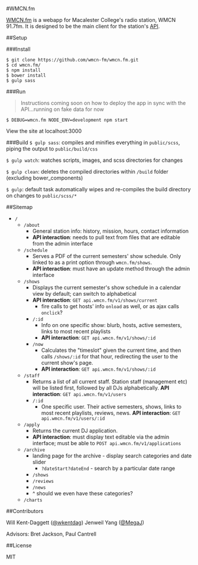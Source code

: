 #WMCN.fm

[WMCN.fm](http://wmcn.fm) is a webapp for Macalester College's radio station, WMCN 91.7fm. 
It is designed to be the main client for the station's [API](https://github.com/wmcn-fm/wmcn-api).

##Setup

###Install

```shell
$ git clone https://github.com/wmcn-fm/wmcn.fm.git
$ cd wmcn.fm/
$ npm install
$ bower install
$ gulp sass
```

###Run
> Instructions coming soon on how to deploy the app in sync with the API...running on fake data for now

```shell
$ DEBUG=wmcn.fm NODE_ENV=development npm start
```

View the site at localhost:3000

###Build
`$ gulp sass`: compiles and minifies everything in `public/scss`, piping the output to `public/build/css`

`$ gulp watch`: watches scripts, images, and scss directories for changes

`$ gulp clean`: deletes the compiled directories within `/build` folder (excluding bower_components)

`$ gulp`: default task automatically wipes and re-compiles the build directory on changes to `public/scss/*`


##Sitemap

* `/`
  * `/about`
    * General station info: history, mission, hours, contact information
    * **API interaction**: needs to pull text from files that are editable from the admin interface
  * `/schedule`
    * Serves a PDF of the current semesters' show schedule. Only linked to as a print option through `wmcn.fm/shows`.
    * **API interaction**: must have an update method through the admin interface
  * `/shows`
    * Displays the current semester's show schedule in a calendar view by default; can switch to alphabetical
    * **API interaction**: `GET api.wmcn.fm/v1/shows/current`
      * fire calls to get hosts' info `onload` as well, or as ajax calls `onclick`?
    * `/:id`
      * Info on one specific show: blurb, hosts, active semesters, links to most recent playlists
      * **API interaction**: `GET api.wmcn.fm/v1/shows/:id`
    * `/now`
      * Calculates the "timeslot" given the current time, and then calls `/shows/:id` for that hour, redirecting the user to the current show's page.
      * **API interaction**: `GET api.wmcn.fm/v1/shows/:id`
  * `/staff`
    * Returns a list of all current staff. Station staff (management etc) will be listed first, followed by all DJs alphabetically. **API interaction**: `GET api.wmcn.fm/v1/users`
    * `/:id`
      * One specific user. Their active semesters, shows, links to most recent playlists, reviews, news. **API interaction**: `GET api.wmcn.fm/v1/users/:id`
  * `/apply`
    * Returns the current DJ application.
    * **API interaction**: must display text editable via the admin interface; must be able to `POST api.wmcn.fm/v1/applications`
  * `/archive`
    * landing page for the archive - display search categories and date slider
      * `?dateStart?dateEnd` - search by a particular date range
    * `/shows`
    * `/reviews`
    * `/news`
    * ^ should we even have these categories?
  * `/charts`

##Contributors

Will Kent-Daggett ([@wkentdag](https://github.com/wkentdag))
Jenweil Yang ([@MegaJ](https://github.com/MegaJ))

Advisors: Bret Jackson, Paul Cantrell

##License

MIT
  